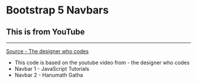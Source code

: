 # Bootstrap 5 Navbars
## This is from YouTube
---

[Source - The designer who codes](https://youtu.be/akXfF066MY0)

* This code is based on the youtube video from - the designer who codes
* Navbar 1 - JavaScript Tutorials
* Navbar 2 - Hanumath Gatha 